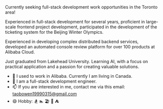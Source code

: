 Currently seeking full-stack development work opportunities in the Toronto area!

Experienced in full-stack development for several years, proficient in large-scale frontend project development, participated in the development of the ticketing system for the Beijing Winter Olympics.

Experienced in developing complex distributed backend services, developed an automated console review platform for over 100 products at Alibaba Cloud.

Just graduated from Lakehead University. Learning AI, with a focus on practical application and a passion for creating valuable solutions.

- 💼 I used to work in Alibaba. Currently I am living in Canada.
- 🤔 I am a full-stack development engineer.
- 📫 If you are interested in me, contact me via this email: taobowen19990315@gmail.com
- 😄 Hobby: 🏂 🏊 🏖️ 🎷 ⛺️